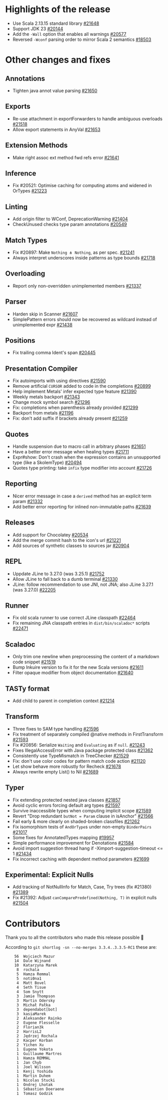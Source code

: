 # Highlights of the release

- Use Scala 2.13.15 standard library [#21648](https://github.com/scala/scala3/pull/21648)
- Support JDK 23 [#20144](https://github.com/scala/scala3/pull/20144)
- Add the `-Wall` option that enables all warnings [#20577](https://github.com/scala/scala3/pull/20577)
- Reversed `-Wconf` parsing order to mirror Scala 2 semantics [#18503](https://github.com/scala/scala3/pull/18503)

# Other changes and fixes

## Annotations

- Tighten java annot value parsing [#21650](https://github.com/scala/scala3/pull/21650)

## Exports

- Re-use attachment in exportForwarders to handle ambiguous overloads [#21518](https://github.com/scala/scala3/pull/21518)
- Allow export statements in AnyVal [#21653](https://github.com/scala/scala3/pull/21653)

## Extension Methods

- Make right assoc ext method fwd refs error [#21641](https://github.com/scala/scala3/pull/21641)

## Inference

- Fix #20521: Optimise caching for computing atoms and widened in OrTypes [#21223](https://github.com/scala/scala3/pull/21223)

## Linting

- Add origin filter to WConf, DeprecationWarning [#21404](https://github.com/scala/scala3/pull/21404)
- CheckUnused checks type param annotations [#20549](https://github.com/scala/scala3/pull/20549)

## Match Types

- Fix #20897: Make `Nothing ⋔ Nothing`, as per spec. [#21241](https://github.com/scala/scala3/pull/21241)
- Always interpret underscores inside patterns as type bounds [#21718](https://github.com/scala/scala3/pull/21718)

## Overloading

- Report only non-overridden unimplemented members [#21337](https://github.com/scala/scala3/pull/21337)

## Parser

- Harden skip in Scanner [#21607](https://github.com/scala/scala3/pull/21607)
- SimplePattern errors should now be recovered as wildcard instead of unimplemented expr [#21438](https://github.com/scala/scala3/pull/21438)

## Positions

- Fix trailing comma Ident's span [#20445](https://github.com/scala/scala3/pull/20445)

## Presentation Compiler

- Fix autoimports with using directives [#21590](https://github.com/scala/scala3/pull/21590)
- Remove artificial `CURSOR` added to code in the completions [#20899](https://github.com/scala/scala3/pull/20899)
- Help implement Metals' infer expected type feature [#21390](https://github.com/scala/scala3/pull/21390)
- Weekly metals backport [#21343](https://github.com/scala/scala3/pull/21343)
- Change mock symbol search [#21296](https://github.com/scala/scala3/pull/21296)
- Fix: completions when parenthesis already provided [#21299](https://github.com/scala/scala3/pull/21299)
- Backport from metals [#21196](https://github.com/scala/scala3/pull/21196)
- Fix: don't add suffix if brackets already present [#21259](https://github.com/scala/scala3/pull/21259)

## Quotes

- Handle suspension due to macro call in arbitrary phases [#21651](https://github.com/scala/scala3/pull/21651)
- Have a better error message when healing types [#21711](https://github.com/scala/scala3/pull/21711)
- Expr#show: Don't crash when the expression contains an unsupported type (like a SkolemType) [#20494](https://github.com/scala/scala3/pull/20494)
- Quotes type printing: take `infix` type modifier into account [#21726](https://github.com/scala/scala3/pull/21726)

## Reporting

- Nicer error message in case a `derived` method has an explicit term param [#21332](https://github.com/scala/scala3/pull/21332)
- Add better error reporting for inlined non-immutable paths [#21639](https://github.com/scala/scala3/pull/21639)

## Releases

- Add support for Chocolatey [#20534](https://github.com/scala/scala3/pull/20534)
- Add the merge commit hash to the icon's url [#21221](https://github.com/scala/scala3/pull/21221)
- Add sources of synthetic classes to sources jar [#20904](https://github.com/scala/scala3/pull/20904)

## REPL

- Uppdate JLine to 3.27.0 (was 3.25.1) [#21752](https://github.com/scala/scala3/pull/21752)
- Allow JLine to fall back to a dumb terminal [#21330](https://github.com/scala/scala3/pull/21330)
- JLine: follow recommendation to use JNI, not JNA; also JLine 3.27.1 (was 3.27.0) [#22205](https://github.com/scala/scala3/pull/22205)

## Runner

- Fix old scala runner to use correct JLine classpath [#22464](https://github.com/scala/scala3/pull/22464)
- Fix remaining JNA classpath entries in `dist/bin/scaladoc*` scripts [#22471](https://github.com/scala/scala3/pull/22471)

## Scaladoc

- Only trim one newline when preprocessing the content of a markdown code snippet [#21519](https://github.com/scala/scala3/pull/21519)
- Bump Inkuire version to fix it for the new Scala versions [#21611](https://github.com/scala/scala3/pull/21611)
- Filter opaque modifier from object documentation [#21640](https://github.com/scala/scala3/pull/21640)

## TASTy format

- Add child to parent in completion context [#21214](https://github.com/scala/scala3/pull/21214)

## Transform

- Three fixes to SAM type handling [#21596](https://github.com/scala/scala3/pull/21596)
- Fix treatment of separately compiled @native methods in FirstTransform [#21593](https://github.com/scala/scala3/pull/21593)
- Fix #20856: Serialize `Waiting` and `Evaluating` as if `null`. [#21243](https://github.com/scala/scala3/pull/21243)
- Fixes IllegalAccessError with Java package protected class [#21362](https://github.com/scala/scala3/pull/21362)
- Consistently use TypeMismatch in TreeChecker [#21529](https://github.com/scala/scala3/pull/21529)
- Fix: don't use color codes for pattern match code action [#21120](https://github.com/scala/scala3/pull/21120)
- Let show behave more robustly for Recheck [#21678](https://github.com/scala/scala3/pull/21678)
- Always rewrite empty List() to Nil [#21689](https://github.com/scala/scala3/pull/21689)

## Typer

- Fix extending protected nested java classes [#21857](https://github.com/scala/scala3/pull/21857)
- Avoid cyclic errors forcing default arg types [#21597](https://github.com/scala/scala3/pull/21597)
- Survive inaccessible types when computing implicit scope [#21589](https://github.com/scala/scala3/pull/21589)
- Revert "Drop redundant `butNot = Param` clause in isAnchor" [#21566](https://github.com/scala/scala3/pull/21566)
- Fail early & more clearly on shaded-broken classfiles [#21262](https://github.com/scala/scala3/pull/21262)
- Fix isomorphism tests of `AndOrType`s under non-empty `BinderPairs` [#21017](https://github.com/scala/scala3/pull/21017)
- Some fixes for AnnotatedTypes mapping [#19957](https://github.com/scala/scala3/pull/19957)
- Simple performance improvement for Denotations [#21584](https://github.com/scala/scala3/pull/21584)
- Avoid import suggestion thread hang if -Ximport-suggestion-timeout <= 1 [#21434](https://github.com/scala/scala3/pull/21434)
- Fix incorrect caching with dependent method parameters [#21699](https://github.com/scala/scala3/pull/21699)

## Experimental: Explicit Nulls

- Add tracking of NotNullInfo for Match, Case, Try trees (fix #21380) [#21389](https://github.com/scala/scala3/pull/21389)
- Fix #21392: Adjust `canComparePredefined(Nothing, T)` in explicit nulls [#21504](https://github.com/scala/scala3/pull/21504)

# Contributors

Thank you to all the contributors who made this release possible 🎉

According to `git shortlog -sn --no-merges 3.3.4..3.3.5-RC1` these are:

```
    56  Wojciech Mazur
    14  Dale Wijnand
    10  Katarzyna Marek
     8  rochala
     5  Hamza Remmal
     5  noti0na1
     4  Matt Bovel
     4  Seth Tisue
     4  Som Snytt
     3  Jamie Thompson
     3  Martin Odersky
     3  Michał Pałka
     3  dependabot[bot]
     3  kasiaMarek
     2  Aleksander Rainko
     2  Eugene Flesselle
     2  Florian3k
     2  HarrisL2
     2  Jędrzej Rochala
     2  Kacper Korban
     2  Yichen Xu
     1  Eugene Yokota
     1  Guillaume Martres
     1  Hamza REMMAL
     1  Jan Chyb
     1  Joel Wilsson
     1  Kenji Yoshida
     1  Martin Duhem
     1  Nicolas Stucki
     1  Ondrej Lhotak
     1  Sébastien Doeraene
     1  Tomasz Godzik
```
